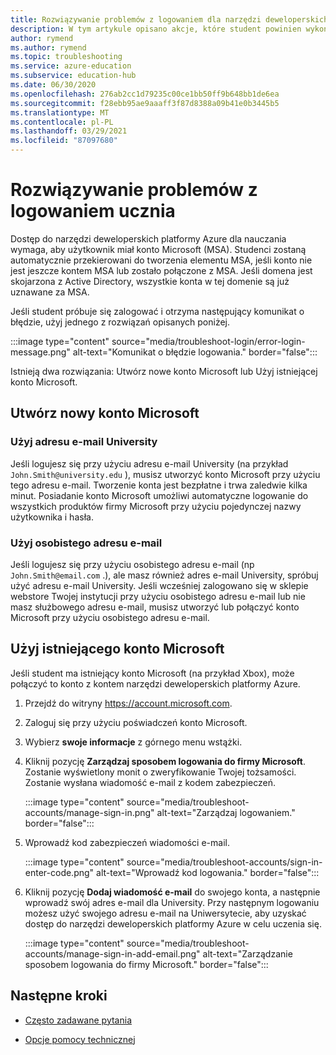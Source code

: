 ```yaml
---
title: Rozwiązywanie problemów z logowaniem dla narzędzi deweloperskich platformy Azure dla nauczania
description: W tym artykule opisano akcje, które student powinien wykonać, jeśli otrzymają komunikat o błędzie podczas logowania się do narzędzi deweloperskich platformy Azure w celu nauczania.
author: rymend
ms.author: rymend
ms.topic: troubleshooting
ms.service: azure-education
ms.subservice: education-hub
ms.date: 06/30/2020
ms.openlocfilehash: 276ab2cc1d79235c00ce1bb50ff9b648bb1de6ea
ms.sourcegitcommit: f28ebb95ae9aaaff3f87d8388a09b41e0b3445b5
ms.translationtype: MT
ms.contentlocale: pl-PL
ms.lasthandoff: 03/29/2021
ms.locfileid: "87097680"
---
```

# <a name="troubleshooting-student-login-issues"></a>Rozwiązywanie problemów z logowaniem ucznia
Dostęp do narzędzi deweloperskich platformy Azure dla nauczania wymaga, aby użytkownik miał konto Microsoft (MSA). Studenci zostaną automatycznie przekierowani do tworzenia elementu MSA, jeśli konto nie jest jeszcze kontem MSA lub zostało połączone z MSA. Jeśli domena jest skojarzona z Active Directory, wszystkie konta w tej domenie są już uznawane za MSA.

Jeśli student próbuje się zalogować i otrzyma następujący komunikat o błędzie, użyj jednego z rozwiązań opisanych poniżej.

:::image type="content" source="media/troubleshoot-login/error-login-message.png" alt-text="Komunikat o błędzie logowania." border="false":::

Istnieją dwa rozwiązania: Utwórz nowe konto Microsoft lub Użyj istniejącej konto Microsoft.

## <a name="create-a-new-microsoft-account"></a>Utwórz nowy konto Microsoft
### <a name="use-a-university-email-address"></a>Użyj adresu e-mail University
Jeśli logujesz się przy użyciu adresu e-mail University (na przykład `John.Smith@university.edu` ), musisz utworzyć konto Microsoft przy użyciu tego adresu e-mail. Tworzenie konta jest bezpłatne i trwa zaledwie kilka minut. Posiadanie konto Microsoft umożliwi automatyczne logowanie do wszystkich produktów firmy Microsoft przy użyciu pojedynczej nazwy użytkownika i hasła.

### <a name="use-a-personal-email-address"></a>Użyj osobistego adresu e-mail
Jeśli logujesz się przy użyciu osobistego adresu e-mail (np `John.Smith@email.com` .), ale masz również adres e-mail University, spróbuj użyć adresu e-mail University. Jeśli wcześniej zalogowano się w sklepie webstore Twojej instytucji przy użyciu osobistego adresu e-mail lub nie masz służbowego adresu e-mail, musisz utworzyć lub połączyć konto Microsoft przy użyciu osobistego adresu e-mail.

## <a name="use-an-existing-microsoft-account"></a>Użyj istniejącego konto Microsoft
Jeśli student ma istniejący konto Microsoft (na przykład Xbox), może połączyć to konto z kontem narzędzi deweloperskich platformy Azure.

1. Przejdź do witryny https://account.microsoft.com.
1. Zaloguj się przy użyciu poświadczeń konto Microsoft.
1. Wybierz **swoje informacje** z górnego menu wstążki.

1. Kliknij pozycję **Zarządzaj sposobem logowania do firmy Microsoft**. Zostanie wyświetlony monit o zweryfikowanie Twojej tożsamości. Zostanie wysłana wiadomość e-mail z kodem zabezpieczeń.

    :::image type="content" source="media/troubleshoot-accounts/manage-sign-in.png" alt-text="Zarządzaj logowaniem." border="false":::

1. Wprowadź kod zabezpieczeń wiadomości e-mail.

    :::image type="content" source="media/troubleshoot-accounts/sign-in-enter-code.png" alt-text="Wprowadź kod logowania." border="false":::

1. Kliknij pozycję **Dodaj wiadomość e-mail** do swojego konta, a następnie wprowadź swój adres e-mail dla University.
Przy następnym logowaniu możesz użyć swojego adresu e-mail na Uniwersytecie, aby uzyskać dostęp do narzędzi deweloperskich platformy Azure w celu uczenia się.

    :::image type="content" source="media/troubleshoot-accounts/manage-sign-in-add-email.png" alt-text="Zarządzanie sposobem logowania do firmy Microsoft." border="false":::

## <a name="next-steps"></a>Następne kroki
- [Często zadawane pytania](program-faq.md)

- [Opcje pomocy technicznej](program-support.md)
